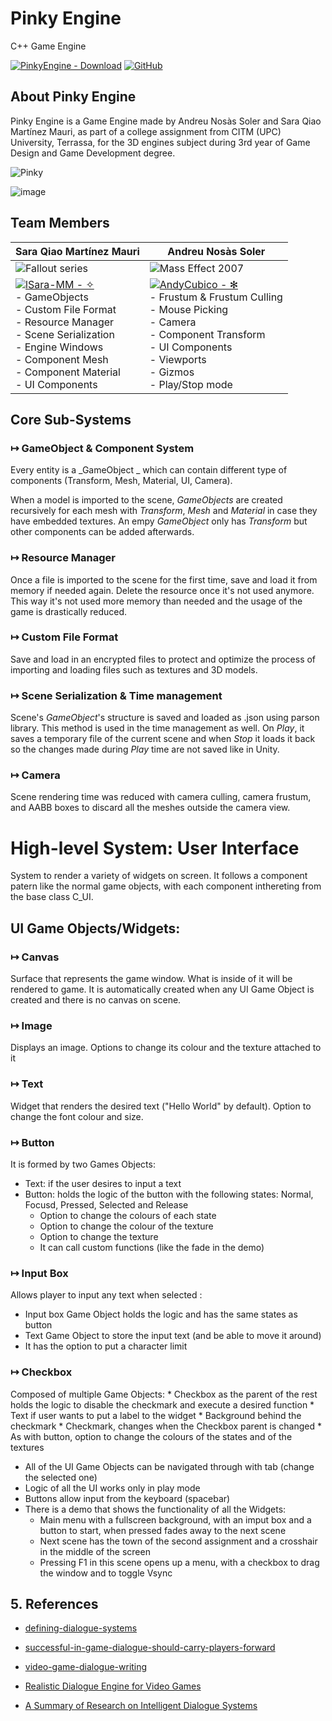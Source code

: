 # Pinky Engine
C++ Game Engine

[![PinkyEngine - Download](https://img.shields.io/static/v1?label=PinkyEngine&message=Download&color=blue&logo=github)](https://github.com/lSara-MM/Pinky_Engine/releases/download/v.0.2/Pinky_Engine_v.0.2.zip "Download Engine") <t> [![GitHub](https://img.shields.io/badge/github-%23121011.svg?style=for-the-badge&logo=github&logoColor=white)](https://github.com/lSara-MM/Pinky_Engine)

## About Pinky Engine

Pinky Engine is a Game Engine made by Andreu Nosàs Soler and Sara Qiao Martínez Mauri, as part of a college assignment from CITM (UPC) University, Terrassa, for the 3D engines subject during 3rd year of Game Design and Game Development degree.

![Pinky](https://github.com/lSara-MM/Pinky_Engine/assets/93879867/ed391b11-5df6-4e11-956c-bab93c571d51)

![image](https://github.com/lSara-MM/Pinky_Engine/assets/93879867/3dbef10b-5e6b-4caf-b42c-89cf877f54ad)

## Team Members

| Sara Qiao Martínez Mauri | Andreu Nosàs Soler |
| ----------- | ----------- |
| ![Fallout series](https://external-preview.redd.it/f8P_i_fMd-mPtdVyRiFMKOy88ciPVew4CGU9YmJ_W7s.jpg?width=640&crop=smart&auto=webp&s=51194a7f6424204858a10b688b1b05565caa826f) | ![Mass Effect 2007](http://cdn3.whatculture.com/wp-content/uploads/2015/11/3ehM1gNO.gif)|
| [![lSara-MM - ✧](https://img.shields.io/static/v1?label=lSara-MM&message=✧&color=blue&logo=github)](https://github.com/lSara-MM "Go to GitHub repo") <br> - GameObjects <br>  - Custom File Format <br> - Resource Manager <br> - Scene Serialization <br>  - Engine Windows <br>  - Component Mesh <br>  - Component Material <br>  - UI Components | [![AndyCubico - ✻](https://img.shields.io/static/v1?label=AndyCubico&message=✻&color=blue&logo=github)](https://github.com/AndyCubico "Go to GitHub repo") <br> - Frustum & Frustum Culling <br> - Mouse Picking <br> - Camera <br> - Component Transform <br>  - UI Components <br>  - Viewports <br> - Gizmos <br> - Play/Stop mode


## Core Sub-Systems

### ↦ GameObject & Component System
Every entity is a _GameObject _ which can contain different type of components (Transform, Mesh, Material, UI, Camera).

When a model is imported to the scene, _GameObjects_ are created recursively for each mesh with _Transform_, _Mesh_ and _Material_ in case they have embedded textures.
An empy _GameObject_ only has _Transform_ but other components can be added afterwards.

### ↦ Resource Manager
Once a file is imported to the scene for the first time, save and load it from memory if needed again. Delete the resource once it's not used anymore. This way it's not used more memory than needed and the usage of the game is drastically reduced.

### ↦ Custom File Format
Save and load in an encrypted files to protect and optimize the process of importing and loading files such as textures and 3D models.

### ↦ Scene Serialization & Time management
Scene's _GameObject_'s structure is saved and loaded as .json using parson library.
This method is used in the time management as well. On _Play_, it saves a temporary file of the current scene and when _Stop_ it loads it back so the changes made during _Play_ time are not saved like in Unity.

### ↦ Camera
Scene rendering time was reduced with camera culling, camera frustum, and AABB boxes to discard all the meshes outside the camera view.


# High-level System: User Interface
System to render a variety of widgets on screen. It follows a component patern like the normal game objects, with each component inthereting from the base class C_UI. 

## UI Game Objects/Widgets: 

### ↦ Canvas 
Surface that represents the game window. What is inside of it will be rendered to game. It is automatically created when any UI Game Object is created and there is no canvas on scene.

### ↦ Image 
Displays an image. Options to change its colour and the texture attached to it
### ↦ Text 
Widget that renders the desired text ("Hello World" by default). Option to change the font colour and size.

### ↦ Button
It is formed by two Games Objects:
  * Text: if the user desires to input a text
  * Button: holds the logic of the button with the following states: Normal, Focusd, Pressed, Selected and Release
    * Option to change the colours of each state 
    * Option to change the colour of the texture
    * Option to change the texture
    * It can call custom functions (like the fade in the demo)
      
### ↦ Input Box
Allows player to input any text when selected :
  * Input box Game Object holds the logic and has the same states as button
  * Text Game Object to store the input text (and be able to move it around)
  * It has the option to put a character limit
    
### ↦ Checkbox 
Composed of multiple Game Objects:
	* Checkbox as the parent of the rest holds the logic to disable the checkmark and execute a desired function
	* Text if user wants to put a label to the widget
	* Background behind the checkmark
	* Checkmark, changes when the Checkbox parent is changed
	* As with button, option to change the colours of the states and of the textures
 
* All of the UI Game Objects can be navigated through with tab (change the selected one)
* Logic of all the UI works only in play mode
* Buttons allow input from the keyboard (spacebar)
* There is a demo that shows the functionality of all the Widgets:
	* Main menu with a fullscreen background, with an imput box and a button to start, when pressed fades away
	to the next scene
	* Next scene has the town of the second assignment and a crosshair in the middle of the screen
	* Pressing F1 in this scene opens up a menu, with a checkbox to drag the window and to toggle Vsync
   
## 5. References
- [defining-dialogue-systems](https://www.gamedeveloper.com/design/defining-dialogue-systems)

- [successful-in-game-dialogue-should-carry-players-forward](https://www.polygon.com/2014/3/17/5519270/successful-in-game-dialogue-should-carry-players-forward#:~:text=%22Conversations%20are%20a%20hallmark%20of,to%20new%20characters%20and%20locations)

- [video-game-dialogue-writing](https://gamedesignlounge.com/video-game-dialogue-writing/)

- [Realistic Dialogue Engine for Video Games](https://ir.lib.uwo.ca/cgi/viewcontent.cgi?referer=https://www.google.co.uk/&httpsredir=1&article=4141&context=etd)

- [A Summary of Research on Intelligent Dialogue Systems](https://iopscience.iop.org/article/10.1088/1742-6596/1651/1/012020/pdf#:~:text=Classification%20of%20dialogue%20systems&text=According%20to%20the%20purpose%20of,and%20small%2Dtalk%20dialogue%20system)
